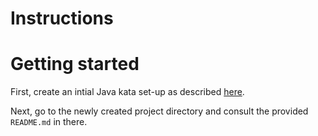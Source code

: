 # Instructions

# Getting started

First, create an intial Java kata set-up as described [here](https://github.com/zhendrikse/tdd/tree/master/cookiecutter).

Next, go to the newly created project directory and consult
the provided ``README.md`` in there.